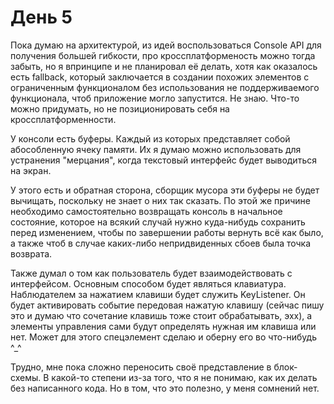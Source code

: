 # День 5
Пока думаю на архитектурой, из идей воспользоваться Console API для получения большей гибкости, про кроссплатформеность можно тогда забыть, но я впринципе и не планировал её делать, хотя как оказалось есть fallback, который заключается в создании похожих элементов с ограниченным функционалом без использования не поддерживаемого функционала, чтоб приложение могло запустится. Не знаю. Что-то можно придумать, но не позиционировать себя на кроссплатформенности.

У консоли есть буферы. Каждый из которых представляет собой абособленную ячеку памяти. Их я думаю можно использовать для устранения "мерцания", когда текстовый интерфейс будет выводиться на экран.

У этого есть и обратная сторона, сборщик мусора эти буферы не будет вычищать, поскольку не знает о них так сказать. По этой же причине необходимо самостоятельно возвращать консоль в начальное состояние, которое на всякий случай нужно куда-нибудь сохранить перед изменением, чтобы по завершении работы вернуть всё как было, а также чтоб в случае каких-либо непридвиденных сбоев была точка возврата.

Также думал о том как пользователь будет взаимодействовать с интерфейсом. Основным способом будет являться клавиатура. Наблюдателем за нажатием клавиши будет служить KeyListener. Он будет активировать событие передовая нажатую клавишу (сейчас пишу это и думаю что сочетание клавишь тоже стоит обрабатывать, эхх), а элементы управления сами будут определять нужная им клавиша или нет. Может для этого спецэлемент сделаю и оберну его во что-нибудь ^_^

Трудно, мне пока сложно переносить своё представление в блок-схемы. В какой-то степени из-за того, что я не понимаю, как их делать без написанного кода. Но в том, что это полезно, у меня сомнений нет.